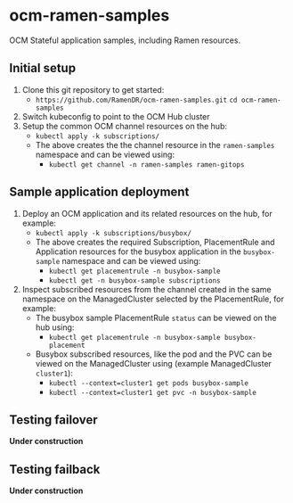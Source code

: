 # ocm-ramen-samples

OCM Stateful application samples, including Ramen resources.

## Initial setup

1. Clone this git repository to get started:
    - `https://github.com/RamenDR/ocm-ramen-samples.git`
  `cd ocm-ramen-samples`
1. Switch kubeconfig to point to the OCM Hub cluster
1. Setup the common OCM channel resources on the hub:
    - `kubectl apply -k subscriptions/`
    - The above creates the the channel resource in the `ramen-samples`
    namespace and can be viewed using:
        - `kubectl get channel -n ramen-samples ramen-gitops`

## Sample application deployment

1. Deploy an OCM application and its related resources on the hub, for
  example:
    - `kubectl apply -k subscriptions/busybox/`
    - The above creates the required Subscription, PlacementRule and
    Application resources for the busybox application in the
    `busybox-sample` namespace and can be viewed using:
        - `kubectl get placementrule -n busybox-sample`
        - `kubectl get -n busybox-sample subscriptions`
1. Inspect subscribed resources from the channel created in the same namespace
  on the ManagedCluster selected by the PlacementRule, for example:
    - The busybox sample PlacementRule `status` can be viewed on the hub
    using:
        - `kubectl get placementrule -n busybox-sample busybox-placement`
    - Busybox subscribed resources, like the pod and the PVC can be viewed on
    the ManagedCluster using (example ManagedCluster `cluster1`):
        - `kubectl --context=cluster1 get pods busybox-sample`
        - `kubectl --context=cluster1 get pvc -n busybox-sample`

## Testing failover

**Under construction**

## Testing failback

**Under construction**

